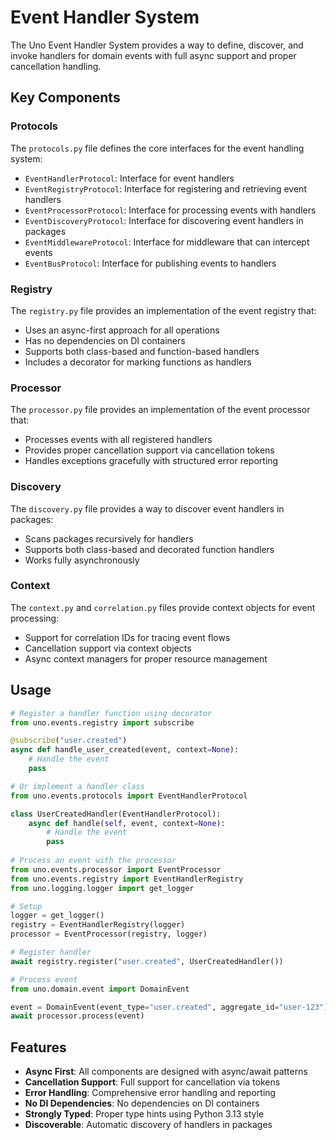 # Event Handler System

The Uno Event Handler System provides a way to define, discover, and invoke handlers for domain events with full async support and proper cancellation handling.

## Key Components

### Protocols

The `protocols.py` file defines the core interfaces for the event handling system:

- `EventHandlerProtocol`: Interface for event handlers
- `EventRegistryProtocol`: Interface for registering and retrieving event handlers
- `EventProcessorProtocol`: Interface for processing events with handlers
- `EventDiscoveryProtocol`: Interface for discovering event handlers in packages
- `EventMiddlewareProtocol`: Interface for middleware that can intercept events
- `EventBusProtocol`: Interface for publishing events to handlers

### Registry

The `registry.py` file provides an implementation of the event registry that:

- Uses an async-first approach for all operations
- Has no dependencies on DI containers
- Supports both class-based and function-based handlers
- Includes a decorator for marking functions as handlers

### Processor

The `processor.py` file provides an implementation of the event processor that:

- Processes events with all registered handlers
- Provides proper cancellation support via cancellation tokens
- Handles exceptions gracefully with structured error reporting

### Discovery

The `discovery.py` file provides a way to discover event handlers in packages:

- Scans packages recursively for handlers
- Supports both class-based and decorated function handlers
- Works fully asynchronously

### Context

The `context.py` and `correlation.py` files provide context objects for event processing:

- Support for correlation IDs for tracing event flows
- Cancellation support via context objects
- Async context managers for proper resource management

## Usage

```python
# Register a handler function using decorator
from uno.events.registry import subscribe

@subscribe("user.created")
async def handle_user_created(event, context=None):
    # Handle the event
    pass

# Or implement a handler class
from uno.events.protocols import EventHandlerProtocol

class UserCreatedHandler(EventHandlerProtocol):
    async def handle(self, event, context=None):
        # Handle the event
        pass
        
# Process an event with the processor
from uno.events.processor import EventProcessor
from uno.events.registry import EventHandlerRegistry
from uno.logging.logger import get_logger

# Setup
logger = get_logger()
registry = EventHandlerRegistry(logger)
processor = EventProcessor(registry, logger)

# Register handler
await registry.register("user.created", UserCreatedHandler())

# Process event
from uno.domain.event import DomainEvent

event = DomainEvent(event_type="user.created", aggregate_id="user-123")
await processor.process(event)
```

## Features

- **Async First**: All components are designed with async/await patterns
- **Cancellation Support**: Full support for cancellation via tokens
- **Error Handling**: Comprehensive error handling and reporting
- **No DI Dependencies**: No dependencies on DI containers
- **Strongly Typed**: Proper type hints using Python 3.13 style
- **Discoverable**: Automatic discovery of handlers in packages

